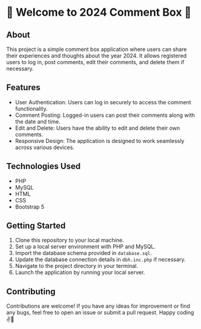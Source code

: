 
# 🚀 Welcome to 2024 Comment Box 🎉

## About
This project is a simple comment box application where users can share their experiences and thoughts about the year 2024. It allows registered users to log in, post comments, edit their comments, and delete them if necessary.

## Features
- User Authentication: Users can log in securely to access the comment functionality.
- Comment Posting: Logged-in users can post their comments along with the date and time.
- Edit and Delete: Users have the ability to edit and delete their own comments.
- Responsive Design: The application is designed to work seamlessly across various devices.

## Technologies Used
- PHP
- MySQL
- HTML
- CSS
- Bootstrap 5

## Getting Started
1. Clone this repository to your local machine.
2. Set up a local server environment with PHP and MySQL.
3. Import the database schema provided in `database.sql`.
4. Update the database connection details in `dbh.inc.php` if necessary.
5. Navigate to the project directory in your terminal.
6. Launch the application by running your local server.

## Contributing
Contributions are welcome! If you have any ideas for improvement or find any bugs, feel free to open an issue or submit a pull request. Happy coding✌️💫

